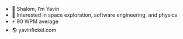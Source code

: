 - 👋 Shalom, I’m Yavin
- 🤖 Interested in space exploration, software engineering, and physics
- ⚡ 90 WPM average
- 🌎 yavinfickel.com 

<!---
yav-fi/yav-fi is a ✨ special ✨ repository because its `README.md` (this file) appears on your GitHub profile.
You can click the Preview link to take a look at your changes.
--->
